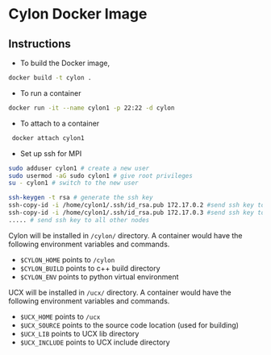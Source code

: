 # Cylon Docker Image 

## Instructions 

- To build the Docker image, 
```bash
docker build -t cylon .
```

- To run a container
```bash
docker run -it --name cylon1 -p 22:22 -d cylon
```

- To attach to a container
```bash
 docker attach cylon1
```

- Set up ssh for MPI
```bash
sudo adduser cylon1 # create a new user
sudo usermod -aG sudo cylon1 # give root privileges
su - cylon1 # switch to the new user

ssh-keygen -t rsa # generate the ssh key
ssh-copy-id -i /home/cylon1/.ssh/id_rsa.pub 172.17.0.2 #send ssh key to self
ssh-copy-id -i /home/cylon1/.ssh/id_rsa.pub 172.17.0.3 #send ssh key to other node 1
..... # send ssh key to all other nodes
```

Cylon will be installed in `/cylon/` directory. A container would have the following environment 
variables and commands. 
- `$CYLON_HOME` points to `/cylon`
- `$CYLON_BUILD` points to c++ build directory
- `$CYLON_ENV` points to python virtual environment

UCX will be installed in `/ucx/` directory. A container would have the following environment
variables and commands.
- `$UCX_HOME` points to `/ucx`
- `$UCX_SOURCE` points to the source code location (used for building)
- `$UCX_LIB` points to UCX lib directory
- `$UCX_INCLUDE` points to UCX include directory

